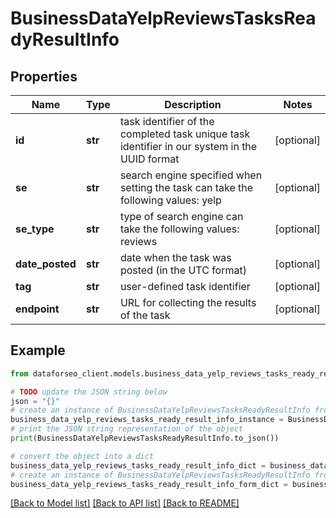 # BusinessDataYelpReviewsTasksReadyResultInfo


## Properties

Name | Type | Description | Notes
------------ | ------------- | ------------- | -------------
**id** | **str** | task identifier of the completed task unique task identifier in our system in the UUID format | [optional] 
**se** | **str** | search engine specified when setting the task can take the following values: yelp | [optional] 
**se_type** | **str** | type of search engine can take the following values: reviews | [optional] 
**date_posted** | **str** | date when the task was posted (in the UTC format) | [optional] 
**tag** | **str** | user-defined task identifier | [optional] 
**endpoint** | **str** | URL for collecting the results of the task | [optional] 

## Example

```python
from dataforseo_client.models.business_data_yelp_reviews_tasks_ready_result_info import BusinessDataYelpReviewsTasksReadyResultInfo

# TODO update the JSON string below
json = "{}"
# create an instance of BusinessDataYelpReviewsTasksReadyResultInfo from a JSON string
business_data_yelp_reviews_tasks_ready_result_info_instance = BusinessDataYelpReviewsTasksReadyResultInfo.from_json(json)
# print the JSON string representation of the object
print(BusinessDataYelpReviewsTasksReadyResultInfo.to_json())

# convert the object into a dict
business_data_yelp_reviews_tasks_ready_result_info_dict = business_data_yelp_reviews_tasks_ready_result_info_instance.to_dict()
# create an instance of BusinessDataYelpReviewsTasksReadyResultInfo from a dict
business_data_yelp_reviews_tasks_ready_result_info_form_dict = business_data_yelp_reviews_tasks_ready_result_info.from_dict(business_data_yelp_reviews_tasks_ready_result_info_dict)
```
[[Back to Model list]](../README.md#documentation-for-models) [[Back to API list]](../README.md#documentation-for-api-endpoints) [[Back to README]](../README.md)


